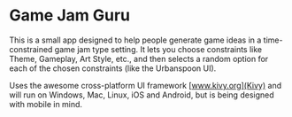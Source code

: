 Game Jam Guru
=============

This is a small app designed to help people generate game ideas in a time-constrained game jam type setting. It lets you choose constraints like Theme, Gameplay, Art Style, etc., and then selects a random option for each of the chosen constraints (like the Urbanspoon UI).

Uses the awesome cross-platform UI framework [www.kivy.org](Kivy) and will run on Windows, Mac, Linux, iOS and Android, but is being designed with mobile in mind. 
